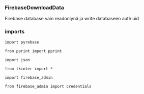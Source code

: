 ### FirebaseDownloadData

Firebase database vain readonlynä ja write databaseen auth uid

### imports
`import pyrebase`
  
`from pprint import pprint`
  
`import json`
  
`from tkinter import *`
  
`import firebase_admin`
  
`from firebase_admin import credentials`
  
